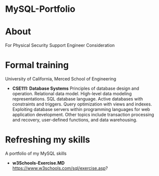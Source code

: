 # MySQL-Portfolio

# About 
For Physical Security Support Engineer Consideration

# Formal training 
University of California, Merced School of Engineering 
- **CSE111: Database Systems**
Principles of database design and operation. Relational data model. High-level data modeling representations. SQL database language. Active databases with constraints and triggers. Query optimization with views and indexes. Exploiting database servers within programming languages for web application development. Other topics include transaction processing and recovery, user-defined functions, and data warehousing.
# Refreshing my skills 
A portfolio of my MySQL skills

- **w3Schools-Exercise.MD** https://www.w3schools.com/sql/exercise.asp? 
